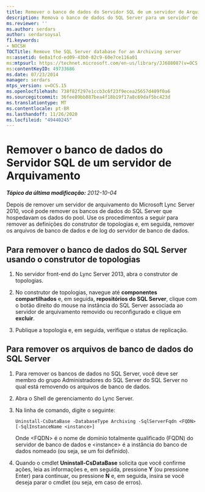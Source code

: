 ```yaml
---
title: Remover o banco de dados do Servidor SQL de um servidor de Arquivamento
description: Remova o banco de dados do SQL Server para um servidor de arquivamento.
ms.reviewer: ''
ms.author: serdars
author: serdarsoysal
f1.keywords:
- NOCSH
TOCTitle: Remove the SQL Server database for an Archiving server
ms:assetid: 6e8a1fcd-ed09-43b0-82c9-60e7ce116a01
ms:mtpsurl: https://technet.microsoft.com/en-us/library/JJ688087(v=OCS.15)
ms:contentKeyID: 49733686
ms.date: 07/23/2014
manager: serdars
mtps_version: v=OCS.15
ms.openlocfilehash: 738f82f297e1ccb3c6f23f9ecea25657d409f0a6
ms.sourcegitcommit: 36fee89bb887bea4f18b19f17a8c69daf5bc423d
ms.translationtype: MT
ms.contentlocale: pt-BR
ms.lasthandoff: 11/26/2020
ms.locfileid: "49440245"
---
```

# <a name="remove-the-sql-server-database-for-an-archiving-server"></a>Remover o banco de dados do Servidor SQL de um servidor de Arquivamento

<div data-xmlns="http://www.w3.org/1999/xhtml">

<div class="topic" data-xmlns="http://www.w3.org/1999/xhtml" data-msxsl="urn:schemas-microsoft-com:xslt" data-cs="https://msdn.microsoft.com/">

<div data-asp="https://msdn2.microsoft.com/asp">



</div>

<div id="mainSection">

<div id="mainBody">

<span> </span>

_**Tópico da última modificação:** 2012-10-04_

Depois de remover um servidor de arquivamento do Microsoft Lync Server 2010, você pode remover os bancos de dados do SQL Server que hospedavam os dados do pool. Use os procedimentos a seguir para remover as definições do construtor de topologias e, em seguida, remover os arquivos de banco de dados e de log do servidor de banco de dados.

<div>

## <a name="to-remove-the-sql-server-database-using-topology-builder"></a>Para remover o banco de dados do SQL Server usando o construtor de topologias

1.  No servidor front-end do Lync Server 2013, abra o construtor de topologias.

2.  No construtor de topologias, navegue até **componentes compartilhados** e, em seguida, **repositórios do SQL Server**, clique com o botão direito do mouse na instância do SQL Server associada ao servidor de arquivamento removido ou reconfigurado e clique em **excluir**.

3.  Publique a topologia e, em seguida, verifique o status de replicação.

</div>

<div>

## <a name="to-remove-the-database-files-from-the-sql-server"></a>Para remover os arquivos de banco de dados do SQL Server

1.  Para remover os bancos de dados no SQL Server, você deve ser membro do grupo Administradores do SQL Server do SQL Server no qual está removendo os arquivos de banco de dados.

2.  Abra o Shell de gerenciamento do Lync Server.

3.  Na linha de comando, digite o seguinte:
    
        Uninstall-CsDataBase -DatabaseType Archiving -SqlServerFqdn <FQDN> [-SqlInstanceName <instance>]
    
    Onde \<FQDN\> é o nome de domínio totalmente qualificado (FQDN) do servidor de banco de dados e \<instance\> é a instância do banco de dados nomeado (ou seja, se um foi definido).

4.  Quando o cmdlet **Uninstall-CsDataBase** solicita que você confirme ações, leia as informações e, em seguida, pressione **Y** (ou pressione Enter) para continuar, ou pressione **N** e, em seguida, insira se você deseja parar o cmdlet (ou seja, em caso de erros).

</div>

</div>

<span> </span>

</div>

</div>

</div>

